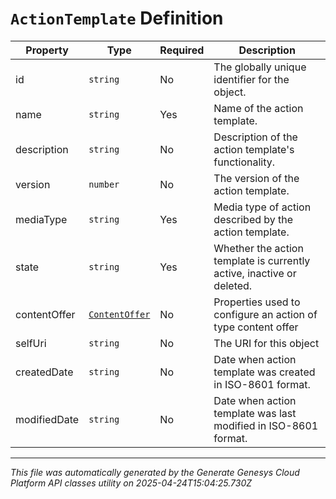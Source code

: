 # `ActionTemplate` Definition

| Property | Type | Required | Description |
|----------|------|----------|-------------|
| id | `string` | No | The globally unique identifier for the object. |
| name | `string` | Yes | Name of the action template. |
| description | `string` | No | Description of the action template's functionality. |
| version | `number` | No | The version of the action template. |
| mediaType | `string` | Yes | Media type of action described by the action template. |
| state | `string` | Yes | Whether the action template is currently active, inactive or deleted. |
| contentOffer | [`ContentOffer`](contentoffer-definition.md) | No | Properties used to configure an action of type content offer |
| selfUri | `string` | No | The URI for this object |
| createdDate | `string` | No | Date when action template was created in ISO-8601 format. |
| modifiedDate | `string` | No | Date when action template was last modified in ISO-8601 format. |

---

*This file was automatically generated by the Generate Genesys Cloud Platform API classes utility on 2025-04-24T15:04:25.730Z*
